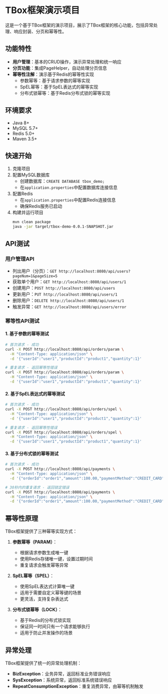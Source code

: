 # TBox框架演示项目

这是一个基于TBox框架的演示项目，展示了TBox框架的核心功能，包括异常处理、响应封装、分页和幂等性。

## 功能特性

- **用户管理**：基本的CRUD操作，演示异常处理和统一响应
- **分页功能**：集成PageHelper，自动处理分页信息
- **幂等性注解**：演示基于Redis的幂等性实现
  - 参数幂等：基于请求参数的幂等实现
  - SpEL幂等：基于SpEL表达式的幂等实现
  - 分布式锁幂等：基于Redis分布式锁的幂等实现

## 环境要求

- Java 8+
- MySQL 5.7+
- Redis 5.0+
- Maven 3.5+

## 快速开始

1. 克隆项目
2. 配置MySQL数据库
   - 创建数据库：`CREATE DATABASE tbox_demo;`
   - 在`application.properties`中配置数据库连接信息
3. 配置Redis
   - 在`application.properties`中配置Redis连接信息
   - 确保Redis服务已启动
4. 构建并运行项目
   ```bash
   mvn clean package
   java -jar target/tbox-demo-0.0.1-SNAPSHOT.jar
   ```

## API测试

### 用户管理API

- 列出用户（分页）：`GET http://localhost:8080/api/users?pageNum=1&pageSize=5`
- 获取单个用户：`GET http://localhost:8080/api/users/1`
- 创建用户：`POST http://localhost:8080/api/users`
- 更新用户：`PUT http://localhost:8080/api/users/1`
- 删除用户：`DELETE http://localhost:8080/api/users/1`
- 触发异常：`GET http://localhost:8080/api/users/error`

### 幂等性API测试

#### 1. 基于参数的幂等测试

```bash
# 首次请求 - 成功
curl -X POST http://localhost:8080/api/orders/param \
  -H "Content-Type: application/json" \
  -d '{"userId":"user1","productId":"product1","quantity":1}'

# 重复请求 - 返回幂等性错误
curl -X POST http://localhost:8080/api/orders/param \
  -H "Content-Type: application/json" \
  -d '{"userId":"user1","productId":"product1","quantity":1}'
```

#### 2. 基于SpEL表达式的幂等测试

```bash
# 首次请求 - 成功
curl -X POST http://localhost:8080/api/orders/spel \
  -H "Content-Type: application/json" \
  -d '{"userId":"user1","productId":"product1","quantity":1}'

# 重复请求 - 返回幂等性错误
curl -X POST http://localhost:8080/api/orders/spel \
  -H "Content-Type: application/json" \
  -d '{"userId":"user1","productId":"product1","quantity":1}'
```

#### 3. 基于分布式锁的幂等测试

```bash
# 首次请求 - 成功
curl -X POST http://localhost:8080/api/payments \
  -H "Content-Type: application/json" \
  -d '{"orderId":"order1","amount":100.00,"paymentMethod":"CREDIT_CARD"}'

# 30秒内的重复请求 - 返回锁定错误
curl -X POST http://localhost:8080/api/payments \
  -H "Content-Type: application/json" \
  -d '{"orderId":"order1","amount":100.00,"paymentMethod":"CREDIT_CARD"}'
```

## 幂等性原理

TBox框架提供了三种幂等实现方式：

1. **参数幂等（PARAM）**：
   - 根据请求参数生成唯一键
   - 使用Redis存储唯一键，设置过期时间
   - 重复请求会触发幂等异常

2. **SpEL幂等（SPEL）**：
   - 使用SpEL表达式计算唯一键
   - 适用于需要自定义幂等键的场景
   - 更灵活，支持复杂表达式

3. **分布式锁幂等（LOCK）**：
   - 基于Redis的分布式锁实现
   - 保证同一时间只有一个请求能够执行
   - 适用于防止并发操作的场景

## 异常处理

TBox框架提供了统一的异常处理机制：

- **BizException**：业务异常，返回标准业务错误响应
- **SysException**：系统异常，返回标准系统错误响应
- **RepeatConsumptionException**：重复消费异常，由幂等机制触发 